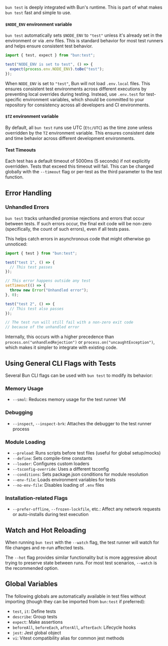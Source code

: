 `bun test` is deeply integrated with Bun's runtime. This is part of what makes `bun test` fast and simple to use.

#### `$NODE_ENV` environment variable

`bun test` automatically sets `$NODE_ENV` to `"test"` unless it's already set in the environment or via .env files. This is standard behavior for most test runners and helps ensure consistent test behavior.

```ts
import { test, expect } from "bun:test";

test("NODE_ENV is set to test", () => {
  expect(process.env.NODE_ENV).toBe("test");
});
```

When `NODE_ENV` is set to `"test"`, Bun will not load `.env.local` files. This ensures consistent test environments across different executions by preventing local overrides during testing. Instead, use `.env.test` for test-specific environment variables, which should be committed to your repository for consistency across all developers and CI environments.

#### `$TZ` environment variable

By default, all `bun test` runs use UTC (`Etc/UTC`) as the time zone unless overridden by the `TZ` environment variable. This ensures consistent date and time behavior across different development environments.

#### Test Timeouts

Each test has a default timeout of 5000ms (5 seconds) if not explicitly overridden. Tests that exceed this timeout will fail. This can be changed globally with the `--timeout` flag or per-test as the third parameter to the test function.

## Error Handling

### Unhandled Errors

`bun test` tracks unhandled promise rejections and errors that occur between tests. If such errors occur, the final exit code will be non-zero (specifically, the count of such errors), even if all tests pass.

This helps catch errors in asynchronous code that might otherwise go unnoticed:

```ts
import { test } from "bun:test";

test("test 1", () => {
  // This test passes
});

// This error happens outside any test
setTimeout(() => {
  throw new Error("Unhandled error");
}, 0);

test("test 2", () => {
  // This test also passes
});

// The test run will still fail with a non-zero exit code
// because of the unhandled error
```

Internally, this occurs with a higher precedence than `process.on("unhandledRejection")` or `process.on("uncaughtException")`, which makes it simpler to integrate with existing code.

## Using General CLI Flags with Tests

Several Bun CLI flags can be used with `bun test` to modify its behavior:

### Memory Usage

- `--smol`: Reduces memory usage for the test runner VM

### Debugging

- `--inspect`, `--inspect-brk`: Attaches the debugger to the test runner process

### Module Loading

- `--preload`: Runs scripts before test files (useful for global setup/mocks)
- `--define`: Sets compile-time constants
- `--loader`: Configures custom loaders
- `--tsconfig-override`: Uses a different tsconfig
- `--conditions`: Sets package.json conditions for module resolution
- `--env-file`: Loads environment variables for tests
- `--no-env-file`: Disables loading of `.env` files

### Installation-related Flags

- `--prefer-offline`, `--frozen-lockfile`, etc.: Affect any network requests or auto-installs during test execution

## Watch and Hot Reloading

When running `bun test` with the `--watch` flag, the test runner will watch for file changes and re-run affected tests.

The `--hot` flag provides similar functionality but is more aggressive about trying to preserve state between runs. For most test scenarios, `--watch` is the recommended option.

## Global Variables

The following globals are automatically available in test files without importing (though they can be imported from `bun:test` if preferred):

- `test`, `it`: Define tests
- `describe`: Group tests
- `expect`: Make assertions
- `beforeAll`, `beforeEach`, `afterAll`, `afterEach`: Lifecycle hooks
- `jest`: Jest global object
- `vi`: Vitest compatibility alias for common jest methods
